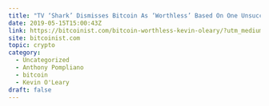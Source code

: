 ```yaml
---
title: "TV ‘Shark’ Dismisses Bitcoin As ‘Worthless’ Based On One Unsuccessful Real Estate Deal"
date: 2019-05-15T15:00:43Z
link: https://bitcoinist.com/bitcoin-worthless-kevin-oleary/?utm_medium=RSS&utm_source=hune
site: bitcoinist.com
topic: crypto
category:
  - Uncategorized
  - Anthony Pompliano
  - bitcoin
  - Kevin O'Leary
draft: false
---
```

